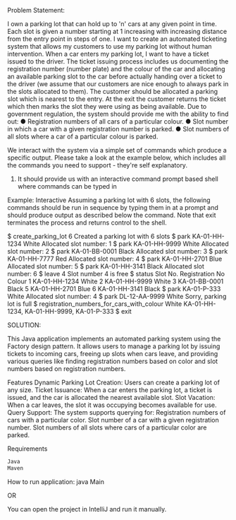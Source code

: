 

Problem Statement:

I own a parking lot that can hold up to 'n' cars at any given point in time. Each slot is given a number starting at 1 increasing with increasing distance from the entry point in steps of one. I want to create an automated ticketing system that allows my customers to use my parking lot without human intervention. 
When a car enters my parking lot, I want to have a ticket issued to the driver. The ticket issuing process includes us documenting the registration number (number plate) and the colour of the car and allocating an available parking slot to the car before actually handing over a ticket to the driver (we assume that our customers are nice enough to always park in the slots allocated to them). The customer should be allocated a parking slot which is nearest to the entry. At the exit the customer returns the ticket which then marks the slot they were using as being available. 
Due to government regulation, the system should provide me with the ability to find out: 
● Registration numbers of all cars of a particular colour. 
● Slot number in which a car with a given registration number is parked.
● Slot numbers of all slots where a car of a particular colour is parked. 

We interact with the system via a simple set of commands which produce a specific output. Please take a look at the example below, which includes all the commands you need to support - they're self explanatory. 

1) It should provide us with an interactive command prompt based shell where commands can be typed in 

Example: Interactive 
Assuming a parking lot with 6 slots, the following commands should be run in sequence by typing them in at a prompt and should produce output as described below the command. Note that exit terminates the process and returns control to the shell. 

$ create_parking_lot 6 
Created a parking lot with 6 slots 
$ park KA-01-HH-1234 White 
Allocated slot number: 1 
$ park KA-01-HH-9999 White 
Allocated slot number: 2 
$ park KA-01-BB-0001 Black 
Allocated slot number: 3 
$ park KA-01-HH-7777 Red 
Allocated slot number: 4 
$ park KA-01-HH-2701 Blue 
Allocated slot number: 5 
$ park KA-01-HH-3141 Black 
Allocated slot number: 6 
$ leave 4 
Slot number 4 is free 
$ status 
Slot No. Registration No Colour 
1 KA-01-HH-1234 White 
2 KA-01-HH-9999 White
3 KA-01-BB-0001 Black 
5 KA-01-HH-2701 Blue 
6 KA-01-HH-3141 Black 
$ park KA-01-P-333 White 
Allocated slot number: 4 
$ park DL-12-AA-9999 White 
Sorry, parking lot is full 
$ registration_numbers_for_cars_with_colour White KA-01-HH-1234, KA-01-HH-9999, KA-01-P-333 
$ exit


SOLUTION:

This Java application implements an automated parking system using the Factory design pattern. It allows users to manage a parking lot by issuing tickets to incoming cars, freeing up slots when cars leave, and providing various queries like finding registration numbers based on color and slot numbers based on registration numbers.

Features
Dynamic Parking Lot Creation: Users can create a parking lot of any size.
Ticket Issuance: When a car enters the parking lot, a ticket is issued, and the car is allocated the nearest available slot.
Slot Vacation: When a car leaves, the slot it was occupying becomes available for use.
Query Support: The system supports querying for:
Registration numbers of cars with a particular color.
Slot number of a car with a given registration number.
Slot numbers of all slots where cars of a particular color are parked.


Requirements
```sh
Java
Maven
```
How to run application:
java Main

OR

You can open the project in IntelliJ and run it manually.
